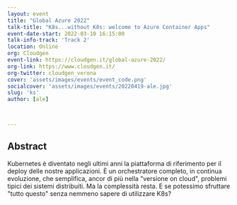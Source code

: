 ```yaml
---
layout: event
title: "Global Azure 2022"
talk-title: "K8s...without K8s: welcome to Azure Container Apps"
event-date-start: 2022-03-10 16:15:00
talk-info-track: 'Track 2'
location: Online
org: Cloudgen
event-link: https://cloudgen.it/global-azure-2022/
org-link: https://www.cloudgen.it/
org-twitter: cloudgen_verona
cover: 'assets/images/events/event_code.png'
socialcover: 'assets/images/events/20220419-ale.jpg'
slug: 'ks'
author: [ale]



---
```

## Abstract
Kubernetes è diventato negli ultimi anni la piattaforma di riferimento per il deploy delle nostre applicazioni. &Egrave; un orchestratore completo, in continua evoluzione, che semplifica, ancor di più nella "versione on cloud", problemi tipici dei sistemi distribuiti. Ma la complessità resta. E se potessimo sfruttare "tutto questo" senza nemmeno sapere di utilizzare K8s?